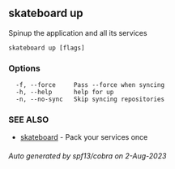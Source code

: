 ## skateboard up

Spinup the application and all its services

```
skateboard up [flags]
```

### Options

```
  -f, --force     Pass --force when syncing
  -h, --help      help for up
  -n, --no-sync   Skip syncing repositories
```

### SEE ALSO

* [skateboard](skateboard.md)	 - Pack your services once

###### Auto generated by spf13/cobra on 2-Aug-2023
